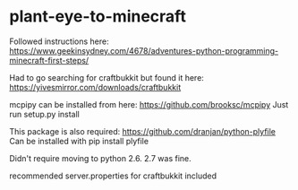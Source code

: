 # plant-eye-to-minecraft
Followed instructions here: https://www.geekinsydney.com/4678/adventures-python-programming-minecraft-first-steps/

Had to go searching for craftbukkit but found it here: https://yivesmirror.com/downloads/craftbukkit

mcpipy can be installed from here: https://github.com/brooksc/mcpipy
Just run setup.py install

This package is also required: https://github.com/dranjan/python-plyfile
Can be installed with pip install plyfile

Didn't require moving to python 2.6. 2.7 was fine.

recommended server.properties for craftbukkit included
